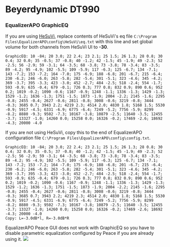 # Beyerdynamic DT990
### EqualizerAPO GraphicEQ
If you are using [HeSuVi](https://sourceforge.net/projects/hesuvi/), replace contents of HeSuVi's eq file `C:\Program Files\EqualizerAPO\config\HeSuVi\eq.txt` with this line and set global volume for both channels from HeSuVi UI to **-30**.
```
GraphicEQ: 10 -84; 20 3.0; 22 2.4; 23 2.1; 25 1.5; 26 1.3; 28 0.8; 30 0.4; 32 0.0; 35 -0.5; 37 -0.8; 40 -1.2; 42 -1.5; 45 -1.9; 49 -2.3; 52 -2.5; 56 -2.9; 59 -3.1; 64 -3.5; 68 -3.8; 73 -3.8; 78 -3.4; 83 -3.5; 89 -4.2; 95 -4.9; 102 -5.5; 109 -5.9; 117 -6.3; 125 -6.7; 134 -7.1; 143 -7.2; 153 -7.2; 164 -7.0; 175 -6.9; 188 -6.8; 201 -6.7; 215 -6.4; 230 -6.2; 246 -6.0; 263 -5.8; 282 -5.4; 301 -5.1; 323 -4.6; 345 -4.2; 369 -3.7; 395 -3.3; 423 -3.0; 452 -2.7; 484 -2.5; 518 -2.4; 554 -1.7; 593 -0.9; 635 -0.4; 679 -0.1; 726 0.3; 777 0.8; 832 0.9; 890 0.6; 952 0.2; 1019 -0.2; 1090 -0.6; 1167 -0.9; 1248 -1.1; 1336 -1.3; 1429 -1.3; 1529 -1.2; 1636 -1.3; 1751 -1.5; 1873 -1.9; 2004 -2.2; 2145 -1.6; 2295 -0.8; 2455 -0.4; 2627 -0.6; 2811 -0.8; 3008 -0.6; 3219 -0.8; 3444 -0.3; 3685 0.7; 3943 2.2; 4219 2.3; 4514 2.0; 4830 1.8; 5168 1.5; 5530 -0.9; 5917 -4.5; 6331 -6.9; 6775 -6.4; 7249 -5.2; 7756 -5.9; 8299 -8.2; 8880 -9.3; 9502 -7.3; 10167 -3.8; 10879 -2.5; 11640 -3.5; 12455 -3.7; 13327 -1.0; 14260 0.0; 15258 0.0; 16326 -0.2; 17469 -2.6; 18692 -4.3; 20000 -4.0
```
If you are not using HeSuVi, copy this to the end of EqualizerAPO configuration file `C:\Program Files\EqualizerAPO\config\config.txt`.
```
GraphicEQ: 10 -84; 20 3.0; 22 2.4; 23 2.1; 25 1.5; 26 1.3; 28 0.8; 30 0.4; 32 0.0; 35 -0.5; 37 -0.8; 40 -1.2; 42 -1.5; 45 -1.9; 49 -2.3; 52 -2.5; 56 -2.9; 59 -3.1; 64 -3.5; 68 -3.8; 73 -3.8; 78 -3.4; 83 -3.5; 89 -4.2; 95 -4.9; 102 -5.5; 109 -5.9; 117 -6.3; 125 -6.7; 134 -7.1; 143 -7.2; 153 -7.2; 164 -7.0; 175 -6.9; 188 -6.8; 201 -6.7; 215 -6.4; 230 -6.2; 246 -6.0; 263 -5.8; 282 -5.4; 301 -5.1; 323 -4.6; 345 -4.2; 369 -3.7; 395 -3.3; 423 -3.0; 452 -2.7; 484 -2.5; 518 -2.4; 554 -1.7; 593 -0.9; 635 -0.4; 679 -0.1; 726 0.3; 777 0.8; 832 0.9; 890 0.6; 952 0.2; 1019 -0.2; 1090 -0.6; 1167 -0.9; 1248 -1.1; 1336 -1.3; 1429 -1.3; 1529 -1.2; 1636 -1.3; 1751 -1.5; 1873 -1.9; 2004 -2.2; 2145 -1.6; 2295 -0.8; 2455 -0.4; 2627 -0.6; 2811 -0.8; 3008 -0.6; 3219 -0.8; 3444 -0.3; 3685 0.7; 3943 2.2; 4219 2.3; 4514 2.0; 4830 1.8; 5168 1.5; 5530 -0.9; 5917 -4.5; 6331 -6.9; 6775 -6.4; 7249 -5.2; 7756 -5.9; 8299 -8.2; 8880 -9.3; 9502 -7.3; 10167 -3.8; 10879 -2.5; 11640 -3.5; 12455 -3.7; 13327 -1.0; 14260 0.0; 15258 0.0; 16326 -0.2; 17469 -2.6; 18692 -4.3; 20000 -4.0
Copy: L=-3.0dB*l, R=-3.0dB*R
```
EqualizerAPO Peace GUI does not work with GraphicEQ so you have to disable parametric equalization configured by Peace if you are already using it.
![](https://raw.githubusercontent.com/jaakkopasanen/AutoEq/master/results/Innerfidelity%202017/headphoncecom/onear/Beyerdynamic%20DT990/Beyerdynamic%20DT990.png)
